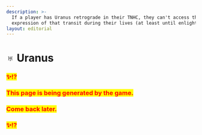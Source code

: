 ```yaml
---
description: >-
  If a player has Uranus retrograde in their TNHC, they can't access the full
  expression of that transit during their lives (at least until enlightenment).
layout: editorial
---
```


# ♅ Uranus

### <mark style="color:red;">✨⁉️</mark>&#x20;

### <mark style="color:red;">This page is being generated by the game.</mark>&#x20;

### <mark style="color:red;">Come back later.</mark>

### <mark style="color:red;">✨⁉️</mark>

